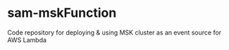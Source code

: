# sam-mskFunction
Code repository for deploying &amp; using MSK cluster as an event source for AWS Lambda
